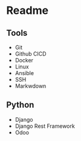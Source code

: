 
# Readme


## Tools

- Git
- Github CICD
- Docker
- Linux
- Ansible
- SSH
- Markwdown


## Python

- Django
- Django Rest Framework
- Odoo
